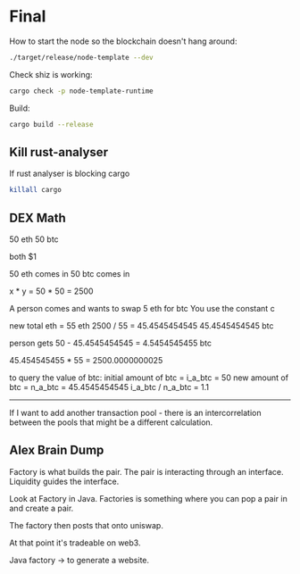 # Final

How to start the node so the blockchain doesn't hang around:

```bash
./target/release/node-template --dev
```

Check shiz is working:

```bash
cargo check -p node-template-runtime
```

Build:

```bash
cargo build --release
```

## Kill rust-analyser

If rust analyser is blocking cargo

```bash
killall cargo
```

## DEX Math

50 eth
50 btc

both $1

50 eth comes in
50 btc comes in

x * y = 50 * 50 = 2500

A person comes and wants to swap 5 eth for btc
You use the constant c

new total eth = 55 eth
2500 / 55 = 45.4545454545
45.4545454545 btc

person gets 50 - 45.4545454545 = 4.5454545455 btc

45.454545455 * 55 = 2500.0000000025

to query the value of btc:
initial amount of btc = i_a_btc = 50
new amount of btc = n_a_btc = 45.4545454545
i_a_btc / n_a_btc = 1.1

--------

If I want to add another transaction pool - there is an intercorrelation between the pools that might be a different calculation.

## Alex Brain Dump

Factory is what builds the pair. The pair is interacting through an interface. Liquidity guides the interface.

Look at Factory in Java. Factories is something where you can pop a pair in and create a pair.

The factory then posts that onto uniswap.

At that point it's tradeable on web3.

Java factory -> to generate a website.


